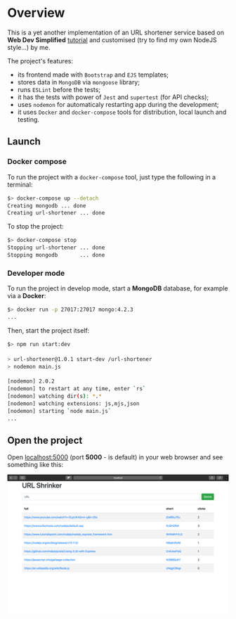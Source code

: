 
# Overview

This is a yet another implementation of an URL shortener service based on **Web Dev Simplified** [tutorial](https://www.youtube.com/watch?v=SLpUKAGnm-g&t=25s) and customised (try to find my own NodeJS style...) by me.

The project's features:

* its frontend made with `Bootstrap` and `EJS` templates;
* stores data in `MongoDB` via `mongoose` library;
* runs `ESLint` before the tests;
* it has the tests with power of `Jest` and `supertest` (for API checks);
* uses `nodemon` for automaticaly restarting app during the development;
* it uses `Docker` and `docker-compose` tools for distribution, local launch and testing.

## Launch

### Docker compose

To run the project with a `docker-compose` tool, just type the following in a terminal:

```bash
$> docker-compose up --detach
Creating mongodb ... done
Creating url-shortener ... done
```

To stop the project:

```bash
$> docker-compose stop
Stopping url-shortener ... done
Stopping mongodb       ... done
```

### Developer mode

To run the project in develop mode, start a **MongoDB** database, for example via a **Docker**:

```bash
$> docker run -p 27017:27017 mongo:4.2.3
...
```

Then, start the project itself:

```bash
$> npm run start:dev

> url-shortener@1.0.1 start-dev /url-shortener
> nodemon main.js

[nodemon] 2.0.2
[nodemon] to restart at any time, enter `rs`
[nodemon] watching dir(s): *.*
[nodemon] watching extensions: js,mjs,json
[nodemon] starting `node main.js`
...
```

## Open the project

Open [localhost:5000](http://localhost:5000) (port **5000** - is default) in your web browser and see something like this:

![filled table](https://github.com/xxlabaza/nodejs-url-shortener/blob/master/.screenshots/screenshot-1.png?raw=true)
